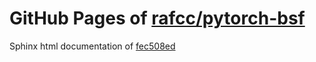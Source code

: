 GitHub Pages of [rafcc/pytorch-bsf](https://github.com/rafcc/pytorch-bsf.git)
===
Sphinx html documentation of [fec508ed](https://github.com/rafcc/pytorch-bsf/tree/fec508ed9c5f15bc5406de4833282d9b9fd99b57)
